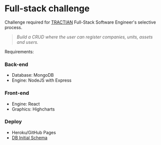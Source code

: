 # Full-stack challenge

Challenge required for [TRACTIAN](https://tractian.com/en) Full-Stack Software Engineer's selective process.

> _Build a CRUD where the user can register companies, units, assets and users._

Requirements:

### Back-end

-   Database: MongoDB
-   Engine: NodeJS with Express

### Front-end

-   Engine: React
-   Graphics: Highcharts

### Deploy

-   Heroku/GitHub Pages
-   [DB Initial Schema](https://drawsql.app/student-473/diagrams/mongodb/embed)
